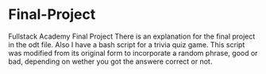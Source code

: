 # Final-Project
Fullstack Academy Final Project
There is an explanation for the final project in the odt file. Also I have a bash script for a trivia quiz game. This script was modified from its original form
to incorporate a random phrase, good or bad, depending on wether you got the answere correct or not.
